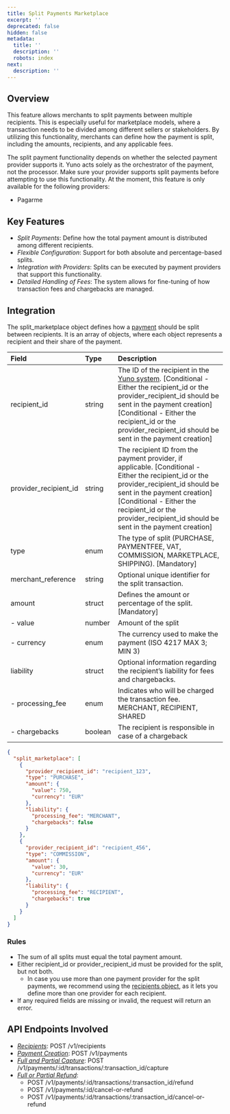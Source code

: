 ```yaml
---
title: Split Payments Marketplace
excerpt: ''
deprecated: false
hidden: false
metadata:
  title: ''
  description: ''
  robots: index
next:
  description: ''
---
```

## Overview

This feature allows merchants to split payments between multiple recipients. This is especially useful for marketplace models, where a transaction needs to be divided among different sellers or stakeholders. By utilizing this functionality, merchants can define how the payment is split, including the amounts, recipients, and any applicable fees.

The split payment functionality depends on whether the selected payment provider supports it. Yuno acts solely as the orchestrator of the payment, not the processor. Make sure your provider supports split payments before attempting to use this functionality. At the moment, this feature is only available for the following providers: 

* Pagarme

## Key Features

* *Split Payments*: Define how the total payment amount is distributed among different recipients.
* *Flexible Configuration*: Support for both absolute and percentage-based splits.
* *Integration with Providers*: Splits can be executed by payment providers that support this functionality.
* *Detailed Handling of Fees*: The system allows for fine-tuning of how transaction fees and chargebacks are managed.

## Integration

The split\_marketplace object defines how a [payment](ref:create-payment) should be split between recipients. It is an array of objects, where each object represents a recipient and their share of the payment.

| Field                   | Type    | Description                                                                                                                                                                                                                                                                                    |
| :---------------------- | :------ | :--------------------------------------------------------------------------------------------------------------------------------------------------------------------------------------------------------------------------------------------------------------------------------------------- |
| recipient\_id           | string  | The ID of the recipient in the [Yuno system](ref:create-recipients). [Conditional - Either the recipient\_id or the provider\_recipient\_id should be sent in the payment creation][Conditional - Either the recipient_id or the provider_recipient_id should be sent in the payment creation] |
| provider\_recipient\_id | string  | The recipient ID from the payment provider, if applicable. [Conditional - Either the recipient\_id or the provider\_recipient\_id should be sent in the payment creation][Conditional - Either the recipient_id or the provider_recipient_id should be sent in the payment creation]           |
| type                    | enum    | The type of split (PURCHASE, PAYMENTFEE, VAT, COMMISSION, MARKETPLACE, SHIPPING). [Mandatory]                                                                                                                                                                                                  |
| merchant\_reference     | string  | Optional unique identifier for the split transaction.                                                                                                                                                                                                                                          |
| amount                  | struct  | Defines the amount or percentage of the split. [Mandatory]                                                                                                                                                                                                                                     |
| - value                 | number  | Amount of the split                                                                                                                                                                                                                                                                            |
| - currency              | enum    | The currency used to make the payment (ISO 4217 MAX 3; MIN 3)                                                                                                                                                                                                                                  |
| liability               | struct  | Optional information regarding the recipient’s liability for fees and chargebacks.                                                                                                                                                                                                             |
| - processing\_fee       | enum    | Indicates who will be charged the transaction fee. MERCHANT, RECIPIENT, SHARED                                                                                                                                                                                                                 |
| - chargebacks           | boolean | The recipient is responsible in case of a chargeback                                                                                                                                                                                                                                           |

```json json
{
  "split_marketplace": [
    {
      "provider_recipient_id": "recipient_123",
      "type": "PURCHASE",
      "amount": {
        "value": 750,
        "currency": "EUR"
      },
      "liability": {
        "processing_fee": "MERCHANT",
        "chargebacks": false
      }
    },
    {
      "provider_recipient_id": "recipient_456",
      "type": "COMMISSION",
      "amount": {
        "value": 30,
        "currency": "EUR"
      },
      "liability": {
        "processing_fee": "RECIPIENT",
        "chargebacks": true
      }
    }
  ]
}

```

### Rules

* The sum of all splits must equal the total payment amount.
* Either recipíent\_id or provider\_recipient\_id must be provided for the split, but not both.
  * In case you use more than one payment provider for the split payments, we recommend using the [recipients object](ref:create-recipients), as it lets you define more than one provider for each recipient.
* If any required fields are missing or invalid, the request will return an error.

## API Endpoints Involved

* *[Recipients](ref:create-recipients)*: POST /v1/recipients
* [*Payment Creation*](ref:create-payment): POST /v1/payments
* [*Full and Partial Capture*](ref:capture-authorization): POST /v1/payments/:id/transactions/:transaction\_id/capture
* [*Full or Partial Refund*](ref:refund-payment): 
  * POST /v1/payments/:id/transactions/:transaction\_id/refund
  * POST /v1/payments/:id/cancel-or-refund
  * POST /v1/payments/:id/transactions/:transaction\_id/cancel-or-refund
